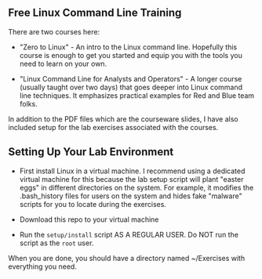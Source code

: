 ## Free Linux Command Line Training

There are two courses here:

* "Zero to Linux" - An intro to the Linux command line. Hopefully this course is enough to get you started and equip you with the tools you need to learn on your own.

* "Linux Command Line for Analysts and Operators" - A longer course (usually taught over two days) that goes deeper into Linux command line techniques. It emphasizes practical examples for Red and Blue team folks.

In addition to the PDF files which are the courseware slides, I have also included setup for the lab exercises associated with the courses.

## Setting Up Your Lab Environment

* First install Linux in a virtual machine. I recommend using a dedicated virtual machine for this because the lab setup script will plant "easter eggs" in different directories on the system. For example, it modifies the .bash_history files for users on the system and hides fake "malware" scripts for you to locate during the exercises.

* Download this repo to your virtual machine

* Run the `setup/install` script AS A REGULAR USER. Do NOT run the script as the `root` user.

When you are done, you should have a directory named ~/Exercises with everything you need.
